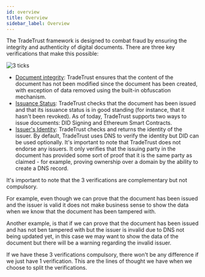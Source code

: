 ```yaml
---
id: overview
title: Overview
sidebar_label: Overview
---
```


The TradeTrust framework is designed to combat fraud by ensuring the integrity and authenticity of digital documents. There are three key verifications that make this possible:

![3 ticks](/docs/verifying-documents/3-ticks.png)

- [Document integrity](/docs/4.x/topics/verifying-documents/document-integrity): TradeTrust ensures that the content of the document has not been modified since the document has been created, with exception of data removed using the built-in obfuscation mechanism.
- [Issuance Status](/docs/4.x/topics/verifying-documents/issuance-status): TradeTrust checks that the document has been issued and that its issuance status is in good standing (for instance, that it hasn't been revoked). As of today, TradeTrust supports two ways to issue documents: DID Signing and Ethereum Smart Contracts.
- [Issuer's Identity](/docs/4.x/topics/verifying-documents/issuer-identity): TradeTrust checks and returns the identity of the issuer. By default, TradeTrust uses DNS to verify the identity but DID can be used optionally. It's important to note that TradeTrust does not endorse any issuers. It only verifies that the issuing party in the document has provided some sort of proof that it is the same party as claimed - for example, proving ownership over a domain by the ability to create a DNS record.

It's important to note that the 3 verifications are complementary but not compulsory.

For example, even though we can prove that the document has been issued and the issuer is valid it does not make business sense to show the data when we know that the document has been tampered with.

Another example, is that if we can prove that the document has been issued and has not ben tampered with but the issuer is invalid due to DNS not being updated yet, in this case we may want to show the data of the document but there will be a warning regarding the invalid issuer.

If we have these 3 verifications compulsory, there won't be any difference if we just have 1 verification. This are the lines of thought we have when we choose to split the verifications.
